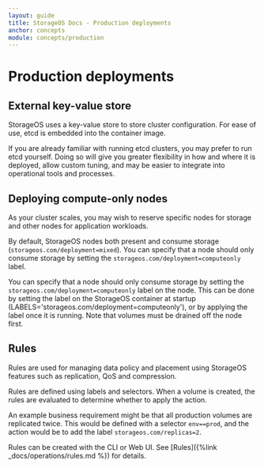 ```yaml
---
layout: guide
title: StorageOS Docs - Production deployments
anchor: concepts
module: concepts/production
---
```


# Production deployments

## External key-value store

StorageOS uses a key-value store to store cluster configuration. For ease of
use, etcd is embedded into the container image.

If you are already familiar with running etcd clusters, you may prefer to run
etcd yourself. Doing so will give you greater flexibility in how and where it is
deployed, allow custom tuning, and may be easier to integrate into operational
tools and processes.

## Deploying compute-only nodes

As your cluster scales, you may wish to reserve specific nodes for storage and
other nodes for application workloads.

By default, StorageOS nodes both present and consume storage
 (`storageos.com/deployment=mixed`). You can specify that a node should only
 consume storage by setting the `storageos.com/deployment=computeonly` label.

 You can specify that a node should only consume storage by setting the
 `storageos.com/deployment=computeonly` label on the node. This can be done by
 setting the label on the StorageOS container at startup
 (LABELS='storageos.com/deployment=computeonly'), or by applying the label once
 it is running. Note that volumes must be drained off the node first.

## Rules

Rules are used for managing data policy and placement using StorageOS features
such as replication, QoS and compression.

Rules are defined using labels and selectors. When a volume is created, the
rules are evaluated to determine whether to apply the action.

An example business requirement might be that all production volumes are
replicated twice. This would be defined with a selector `env==prod`, and the
action would be to add the label `storageos.com/replicas=2`.

Rules can be created with the CLI or Web UI. See [Rules]({%link
_docs/operations/rules.md %}) for details.
